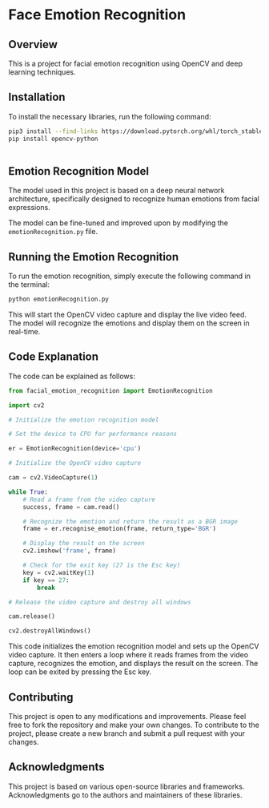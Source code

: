 # Face Emotion Recognition

## Overview

This is a project for facial emotion recognition using OpenCV and deep learning techniques.

## Installation

To install the necessary libraries, run the following command:
```bash
pip3 install --find-links https://download.pytorch.org/whl/torch_stable.html torch==1.3.1 torchvision==0.4.2
pip install opencv-python
 
```

## Emotion Recognition Model

The model used in this project is based on a deep neural network architecture, specifically designed to recognize human emotions from facial expressions.

The model can be fine-tuned and improved upon by modifying the `emotionRecognition.py` file.

## Running the Emotion Recognition

To run the emotion recognition, simply execute the following command in the terminal:
```bash
python emotionRecognition.py
```

This will start the OpenCV video capture and display the live video feed. The model will recognize the emotions and display them on the screen in real-time.

## Code Explanation

The code can be explained as follows:
```python
from facial_emotion_recognition import EmotionRecognition

import cv2

# Initialize the emotion recognition model

# Set the device to CPU for performance reasons

er = EmotionRecognition(device='cpu')

# Initialize the OpenCV video capture

cam = cv2.VideoCapture(1)

while True:
    # Read a frame from the video capture
    success, frame = cam.read()

    # Recognize the emotion and return the result as a BGR image
    frame = er.recognise_emotion(frame, return_type='BGR')

    # Display the result on the screen
    cv2.imshow('frame', frame)

    # Check for the exit key (27 is the Esc key)
    key = cv2.waitKey(1)
    if key == 27:
        break

# Release the video capture and destroy all windows

cam.release()

cv2.destroyAllWindows()
```

This code initializes the emotion recognition model and sets up the OpenCV video capture. It then enters a loop where it reads frames from the video capture, recognizes the emotion, and displays the result on the screen. The loop can be exited by pressing the Esc key.

## Contributing

This project is open to any modifications and improvements. Please feel free to fork the repository and make your own changes. To contribute to the project, please create a new branch and submit a pull request with your changes.

## Acknowledgments

This project is based on various open-source libraries and frameworks. Acknowledgments go to the authors and maintainers of these libraries.

